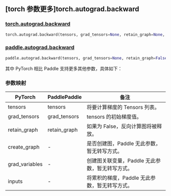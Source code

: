 ## [torch 参数更多]torch.autograd.backward

### [torch.autograd.backward](https://pytorch.org/docs/1.13/generated/torch.autograd.backward.html#torch.autograd.backward)

```python
torch.autograd.backward(tensors, grad_tensors=None, retain_graph=None, create_graph=False, grad_variables=None, inputs=None)
```

### [paddle.autograd.backward](https://www.paddlepaddle.org.cn/documentation/docs/zh/api/paddle/autograd/backward_cn.html)

```python
paddle.autograd.backward(tensors, grad_tensors=None, retain_graph=False)
```

其中 PyTorch 相比 Paddle 支持更多其他参数，具体如下：

### 参数映射

| PyTorch        | PaddlePaddle | 备注                                  |
| -------------- | ------------ | ------------------------------------- |
| tensors        | tensors      | 将要计算梯度的 Tensors 列表。         |
| grad_tensors   | grad_tensors | tensors 的初始梯度值。                |
| retain_graph   | retain_graph | 如果为 False，反向计算图将被释放。    |
| create_graph   | -            | 是否创建图，Paddle 无此参数，暂无转写方式。     |
| grad_variables | -            | 创建图关联变量，Paddle 无此参数，暂无转写方式。 |
| inputs         | -            | 将累积的梯度，Paddle 无此参数，暂无转写方式。   |
